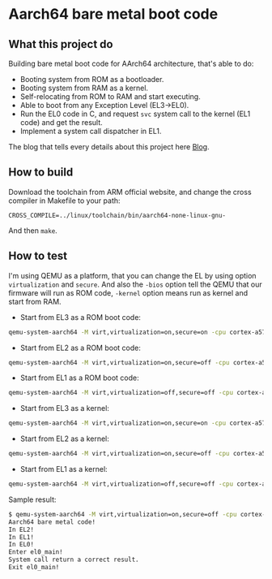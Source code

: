 # Aarch64 bare metal boot code

## What this project do

Building bare metal boot code for AArch64 architecture, that's able to do:

- Booting system from ROM as a bootloader.
- Booting system from RAM as a kernel.
- Self-relocating from ROM to RAM and start executing.
- Able to boot from any Exception Level (EL3->EL0).
- Run the EL0 code in C, and request `svc` system call to the kernel (EL1 code) and get the result.
- Implement a system call dispatcher in EL1.

The blog that tells every details about this project here [Blog](https://embeddedos.github.io/posts/aarch64-bare-metal-boot-code/).

## How to build

Download the toolchain from ARM official website, and change the cross compiler in Makefile to your path:

```text
CROSS_COMPILE=../linux/toolchain/bin/aarch64-none-linux-gnu-
```

And then `make`.

## How to test

I'm using QEMU as a platform, that you can change the EL by using option `virtualization` and `secure`. And also the `-bios` option tell the QEMU that our firmware will run as ROM code, `-kernel` option means run as kernel and start from RAM.

- Start from EL3 as a ROM boot code:

```bash
qemu-system-aarch64 -M virt,virtualization=on,secure=on -cpu cortex-a57 -nographic -bios boot.bin -D log.txt -d int
```

- Start from EL2 as a ROM boot code:

```bash
qemu-system-aarch64 -M virt,virtualization=on,secure=off -cpu cortex-a57 -nographic -bios boot.bin -D log.txt -d int
```

- Start from EL1 as a ROM boot code:

```bash
qemu-system-aarch64 -M virt,virtualization=off,secure=off -cpu cortex-a57 -nographic -bios boot.bin -D log.txt -d int
```

- Start from EL3 as a kernel:

```bash
qemu-system-aarch64 -M virt,virtualization=on,secure=on -cpu cortex-a57 -nographic -kernel boot.elf -D log.txt -d int
```

- Start from EL2 as a kernel:

```bash
qemu-system-aarch64 -M virt,virtualization=on,secure=off -cpu cortex-a57 -nographic -kernel boot.elf -D log.txt -d int
```

- Start from EL1 as a kernel:

```bash
qemu-system-aarch64 -M virt,virtualization=off,secure=off -cpu cortex-a57 -nographic -kernel boot.elf -D log.txt -d int
```

Sample result:

```bash
$ qemu-system-aarch64 -M virt,virtualization=on,secure=off -cpu cortex-a57 -nographic -bios boot.bin -D log.txt -d int
Aarch64 bare metal code!
In EL2!
In EL1!
In EL0!
Enter el0_main!
System call return a correct result.
Exit el0_main!
```
